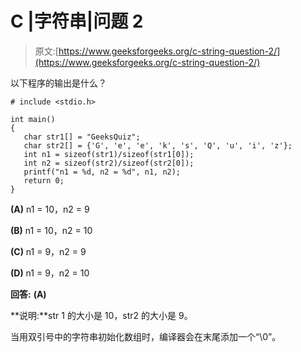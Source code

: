 # C |字符串|问题 2

> 原文:[https://www.geeksforgeeks.org/c-string-question-2/](https://www.geeksforgeeks.org/c-string-question-2/)

以下程序的输出是什么？

```
# include <stdio.h>

int main()
{
   char str1[] = "GeeksQuiz";
   char str2[] = {'G', 'e', 'e', 'k', 's', 'Q', 'u', 'i', 'z'};
   int n1 = sizeof(str1)/sizeof(str1[0]);
   int n2 = sizeof(str2)/sizeof(str2[0]);
   printf("n1 = %d, n2 = %d", n1, n2);
   return 0;
}
```

**(A)** n1 = 10，n2 = 9

**(B)** n1 = 10，n2 = 10

**(C)** n1 = 9，n2 = 9

**(D)** n1 = 9，n2 = 10

**回答:** **(A)**

**说明:**str 1 的大小是 10，str2 的大小是 9。

当用双引号中的字符串初始化数组时，编译器会在末尾添加一个“\0”。